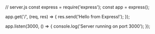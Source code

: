 // server.js
const express = require('express');
const app = express();

app.get('/', (req, res) => {
    res.send('Hello from Express!');
});

app.listen(3000, () => {
    console.log('Server running on port 3000');
});

